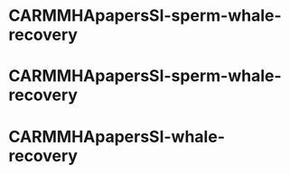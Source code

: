 # CARMMHApapersSI-sperm-whale-recovery
# CARMMHApapersSI-sperm-whale-recovery
# CARMMHApapersSI-whale-recovery
